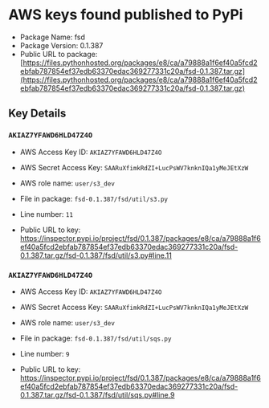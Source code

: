 # AWS keys found published to PyPi

* Package Name: fsd
* Package Version: 0.1.387
* Public URL to package: [https://files.pythonhosted.org/packages/e8/ca/a79888a1f6ef40a5fcd2ebfab787854ef37edb63370edac369277331c20a/fsd-0.1.387.tar.gz](https://files.pythonhosted.org/packages/e8/ca/a79888a1f6ef40a5fcd2ebfab787854ef37edb63370edac369277331c20a/fsd-0.1.387.tar.gz)

## Key Details

### `AKIAZ7YFAWD6HLD47Z4O`

* AWS Access Key ID: `AKIAZ7YFAWD6HLD47Z4O`
* AWS Secret Access Key: `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` 
* AWS role name: `user/s3_dev`
* File in package: `fsd-0.1.387/fsd/util/s3.py`
* Line number: `11`

* Public URL to key: https://inspector.pypi.io/project/fsd/0.1.387/packages/e8/ca/a79888a1f6ef40a5fcd2ebfab787854ef37edb63370edac369277331c20a/fsd-0.1.387.tar.gz/fsd-0.1.387/fsd/util/s3.py#line.11



### `AKIAZ7YFAWD6HLD47Z4O`

* AWS Access Key ID: `AKIAZ7YFAWD6HLD47Z4O`
* AWS Secret Access Key: `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` 
* AWS role name: `user/s3_dev`
* File in package: `fsd-0.1.387/fsd/util/sqs.py`
* Line number: `9`

* Public URL to key: https://inspector.pypi.io/project/fsd/0.1.387/packages/e8/ca/a79888a1f6ef40a5fcd2ebfab787854ef37edb63370edac369277331c20a/fsd-0.1.387.tar.gz/fsd-0.1.387/fsd/util/sqs.py#line.9


